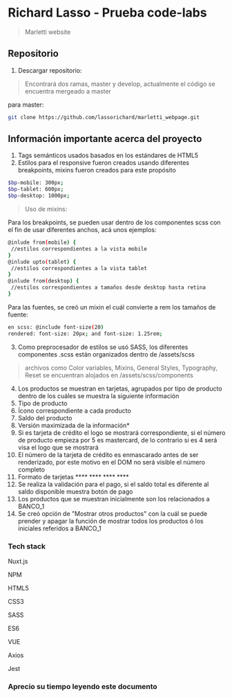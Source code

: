 # Richard Lasso - Prueba code-labs

> Marletti website

## Repositorio

1. Descargar repositorio:
>Encontrará dos ramas, master y develop, actualmente el código se encuentra mergeado a master

para master:
```bash
git clone https://github.com/lassorichard/marletti_webpage.git
```

## Información importante acerca del proyecto

1. Tags semánticos usados basados en los estándares de HTML5
2. Estilos para el responsive fueron creados usando diferentes breakpoints, mixins fueron creados para este propósito

```bash
$bp-mobile: 300px;
$bp-tablet: 600px;
$bp-desktop: 1000px;
```

>Uso de mixins:

Para los breakpoints, se pueden usar dentro de los componentes scss con el fin de usar diferentes anchos, acá unos ejemplos:
```bash
@inlude from(mobile) {
 //estilos correspondientes a la vista mobile
}
@inlude upto(tablet) {
 //estilos correspondientes a la vista tablet
}
@inlude from(desktop) {
 //estilos correspondientes a tamaños desde desktop hasta retina
}
```

Para las fuentes, se creó un mixin el cuál convierte a rem los tamaños de fuente:
```bash
en scss: @include font-size(20)
rendered: font-size: 20px; and font-size: 1.25rem;
```

3. Como preprocesador de estilos se usó SASS, los diferentes componentes .scss están organizados dentro de /assets/scss
>archivos como Color variables, Mixins, General Styles, Typography, Reset se encuentran alojados en /assets/scss/components

4. Los productos se muestran en tarjetas, agrupados por tipo de producto dentro de los cuáles se muestra la siguiente información
5. Tipo de producto
6. Ícono correspondiente a cada producto
7. Saldo del producto
8. Versión maximizada de la información*
9. Si es tarjeta de crédito el logo se mostrará correspondiente, si el número de producto empieza por 5 es mastercard, de lo contrario si es 4 será visa el logo que se mostrará
10. El número de la tarjeta de crédito es enmascarado antes de ser renderizado, por este motivo en el DOM no será visible el número completo
11. Formato de tarjetas **** **** **** ****
12. Se realiza la validación para el pago, si el saldo total es diferente al saldo disponible muestra botón de pago
13. Los productos que se muestran inicialmente son los relacionados a BANCO_1
14. Se creó opción de "Mostrar otros productos" con la cuál se puede prender y apagar la función de mostrar todos los productos ó los iniciales referidos a BANCO_1

### Tech stack

Nuxt.js

NPM

HTML5

CSS3

SASS

ES6

VUE

Axios

Jest

### Aprecio su tiempo leyendo este documento 
